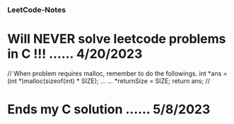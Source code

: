 ### LeetCode-Notes

# Will NEVER solve leetcode problems in C !!! ...... 4/20/2023
// When problem requires malloc, remember to do the followings.
int *ans = (int *)malloc(sizeof(int) * SIZE);
...
...
*returnSize = SIZE;
return ans;
//

# Ends my C solution ...... 5/8/2023

#

